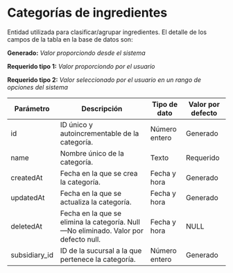 # Categorías de ingredientes

Entidad utilizada para clasificar/agrupar ingredientes. El detalle de los campos de la tabla en la base de datos son:

**Generado:** *Valor proporciondo desde el sistema* 

**Requerido tipo 1:** *Valor proporciondo por el usuario* 

**Requerido tipo 2:** *Valor seleccionado por el usuario en un rango de opciones del sistema* 

| Parámetro | Descripción | Tipo de dato | Valor por defecto |
|-|-|-|-|
| id | ID único y autoincrementable de la categoría. | Número entero | Generado |
| name | Nombre único de la categoría. | Texto | Requerido |
| createdAt | Fecha en la que se crea la categoría. | Fecha y hora | Generado |
| updatedAt | Fecha en la que se actualiza la categoría. | Fecha y hora | Generado |
| deletedAt | Fecha en la que se elimina la categoría. Null—No eliminado. Valor por defecto null. | Fecha y hora | NULL |
| subsidiary_id | ID de la sucursal a la que pertenece la categoría. | Número entero | Generado |